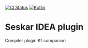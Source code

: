 [![CI Status](https://github.com/turansky/seskar/workflows/idea%20plugin/badge.svg)](https://github.com/turansky/seskar/actions)
[![Kotlin](https://img.shields.io/badge/kotlin-2.1.0-blue.svg?logo=kotlin)](http://kotlinlang.org)

# Seskar IDEA plugin

Compiler plugin K1 companion
